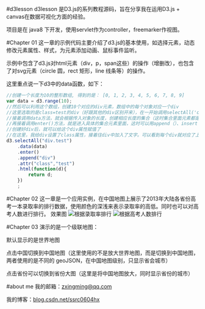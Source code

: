#d3lesson
d3lesson 是D3.js的系列教程源码，旨在分享我在运用D3.js + canvas在数据可视化方面的经验。

项目是在 java8 下开发，使用servlet作为controller，freemarker作视图。

#Chapter 01
这一章的示例代码主要介绍了d3.js的基本使用，如选择元素，动态修改元素属性、样式，为元素添加动画、鼠标事件监听。

示例中包含了d3.js对html元素（div，p，span这些）的操作（增删改），也包含了对svg元素（circle 圆，rect 矩形，line 线条等）的操作。

这里重点说一下d3中的data函数，如下：
```javascript
//创建一个长度为10的整形数组, 得到的是： [0, 1, 2, 3, 4, 5, 6, 7, 8, 9]
var data = d3.range(10);
//然后可以利用这个数组，创建10个对应的div元素，数组中的每个对象对应一个div
//这里选取的是class=test的div（好跟其他的div区别开来），在一开始调用selectAll('div.test')得到的其实是一个空集合
//接着调用data方法，就会根据传入对象的长度，创建相应长度的集合（这时集合里面元素都是空的，是给之后的div预留的空位置）
//再接着调用enter()方法，就是进入具体的集合元素里面，这时可以用append（）、insert（）这些方法创建html元素
//创建好div后，就可以给这个div属性赋值了
//在这里，我给div设置了class属性，接着往div中加入了文字。可以看到每个div就对应了上一步创建的数据中的一个元素，可以使用数据元素的数据了
d3.selectAll("div.test")
    .data(data)
    .enter()
    .append("div")
    .attr("class","test")
    .html(function(d){
        return d;
    })
    ;
```

#Chapter 02
这一章是一个应用实例，在中国地图上展示了2013年大陆各省份高考一本录取率的排行数据，使用颜色的深浅来表示录取率的高低。同时也可以对高考人数进行排行。
效果图
![根据录取率排行](http://img.blog.csdn.net/20141205112831406?watermark/2/text/aHR0cDovL2Jsb2cuY3Nkbi5uZXQvc3NyYzA2MDRoeA==/font/5a6L5L2T/fontsize/400/fill/I0JBQkFCMA==/dissolve/70/gravity/SouthEast)
![根据高考人数排行](http://img.blog.csdn.net/20141205112919843?watermark/2/text/aHR0cDovL2Jsb2cuY3Nkbi5uZXQvc3NyYzA2MDRoeA==/font/5a6L5L2T/fontsize/400/fill/I0JBQkFCMA==/dissolve/70/gravity/SouthEast)

#Chapter 03
演示的是一个级联地图：

默认显示的是世界地图

点击中国切换到中国地图（这里使用的不是放大世界地图，而是切换到中国地图，两者使用的是不同的 geoJSON，在中国地图级别，只显示省会城市）

点击省份可以切换到省份大图（这里是将中国地图放大，同时显示省份的城市）


#about me
我的邮箱：zxingming@qq.com

我的博客：[blog.csdn.net/ssrc0604hx](http://blog.csdn.net/ssrc0604hx)